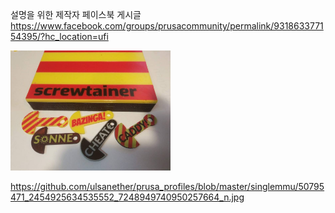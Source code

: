 설명을 위한 제작자 페이스북 게시글
https://www.facebook.com/groups/prusacommunity/permalink/931863377154395/?hc_location=ufi


<img width=256 src=https://github.com/ulsanether/prusa_profiles/blob/master/singlemmu/51139348_2454925264535589_2642511764536688640_n.jpg/>


https://github.com/ulsanether/prusa_profiles/blob/master/singlemmu/50795471_2454925634535552_7248949740950257664_n.jpg
